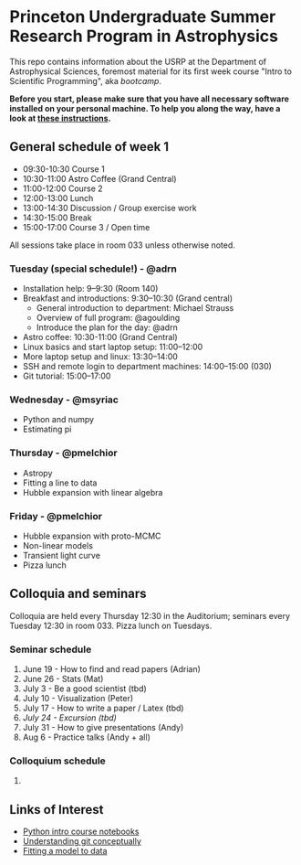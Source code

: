 # Princeton Undergraduate Summer Research Program in Astrophysics

This repo contains information about the USRP at the Department of Astrophysical Sciences, foremost material for its first week course "Intro to Scientific Programming", aka *bootcamp*.

**Before you start, please make sure that you have all necessary software installed on your personal machine. To help you along the way, have a look at [these instructions](SETUP-INSTALLATION.md).**

## General schedule of week 1

* 09:30-10:30 Course 1
* 10:30-11:00  Astro Coffee (Grand Central)
* 11:00-12:00  Course 2
* 12:00-13:00  Lunch
* 13:00-14:30  Discussion / Group exercise work
* 14:30-15:00 Break
* 15:00-17:00  Course 3 / Open time

All sessions take place in room 033 unless otherwise noted.

### Tuesday (special schedule!) - @adrn

* Installation help: 9–9:30 (Room 140)
* Breakfast and introductions: 9:30–10:30 (Grand central)
    * General introduction to department: Michael Strauss 
    * Overview of full program: @agoulding 
    * Introduce the plan for the day: @adrn 
* Astro coffee: 10:30-11:00 (Grand Central)
* Linux basics and start laptop setup: 11:00–12:00
* More laptop setup and linux: 13:30–14:00
* SSH and remote login to department machines: 14:00–15:00 (030)
* Git tutorial: 15:00–17:00

### Wednesday - @msyriac
* Python and numpy
* Estimating pi

### Thursday - @pmelchior 
* Astropy
* Fitting a line to data
* Hubble expansion with linear algebra

### Friday - @pmelchior 
* Hubble expansion with proto-MCMC
* Non-linear models
* Transient light curve
* Pizza lunch

## Colloquia and seminars

Colloquia are held every Thursday 12:30 in the Auditorium; seminars every Tuesday 12:30 in room 033. Pizza lunch on Tuesdays.

### Seminar schedule

1. June 19 - How to find and read papers (Adrian)
2. June 26 - Stats (Mat)
3. July 3 - Be a good scientist (tbd)
4. July 10 - Visualization (Peter)
5. July 17 - How to write a paper / Latex (tbd)
6. *July 24 - Excursion (tbd)*
7. July 31 - How to give presentations (Andy)
8. Aug 6 - Practice talks (Andy + all)

### Colloquium schedule

1.



Links of Interest
------------------

* [Python intro course notebooks](https://github.com/jakevdp/2014_fall_ASTR599/tree/master/notebooks)
* [Understanding git conceptually](https://www.sbf5.com/~cduan/technical/git/)
* [Fitting a model to data](http://arxiv.org/abs/1008.4686)

